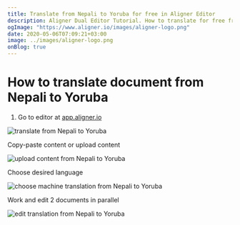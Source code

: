 ```yaml
---
title: Translate from Nepali to Yoruba for free in Aligner Editor
description: Aligner Dual Editor Tutorial. How to translate for free from Nepali to Yoruba. Aligner is multilingual document management platform. 
ogImage: "https://www.aligner.io/images/aligner-logo.png"
date: 2020-05-06T07:09:21+03:00
image: ../images/aligner-logo.png
onBlog: true
---
```


# How to translate document from Nepali to Yoruba

1. Go to editor at [app.aligner.io](https://app.aligner.io "Aligner App web page")

![translate from Nepali to Yoruba](../aligner-blank-editor.png "translate from Nepali to Yoruba")

Copy-paste content or upload content

![upload content from Nepali to Yoruba](../aligner-uploaded-document.png "upload content from Nepali to Yoruba")

Choose desired language

![choose machine translation from Nepali to Yoruba](../aligner-language-dropdown.png "choose machine translation from Nepali to Yoruba")

Work and edit 2 documents in parallel

![edit translation from Nepali to Yoruba](../aligner-double-sitded-editor.png "edit translation from Nepali to Yoruba")


